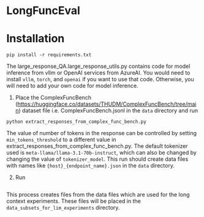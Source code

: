 # LongFuncEval

# Installation

```
pip install -r requirements.txt
```

The large_response_QA.large_response_utils.py contains code for model inference from vllm or OpenAI services from AzureAI. You would need to install `vllm`, `torch`, and `openai` if you want to use that code.
Otherwise, you will need to add your own code for model inference.

1. Place the ComplexFuncBench (https://huggingface.co/datasets/THUDM/ComplexFuncBench/tree/main) dataset file i.e. ComplexFuncBench.jsonl in the `data` directory and run 
```
python extract_responses_from_complex_func_bench.py
```

The value of number of tokens in the response can be controlled by setting `min_tokens_threshold` to a different value in extract_responses_from_complex_func_bench.py. The default tokenizer used is `meta-llama/llama-3.1-70b-instruct`, which can also be changed by changing the value of `tokenizer_model`.
This run should create data files with names like `{host}_{endpoint_name}.json` in the `data` directory.

2. Run

```python create_data_subsets.py
```

This process creates files from the data files which are used for the long context experiments. These files will be placed in the `data_subsets_for_lim_experiments` directory.